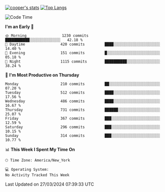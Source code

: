 [![cooper's stats](https://github-readme-stats-dwoluvhms-coopjz.vercel.app/api?username=coopjz&count_private=true)](https://github.com/coopjz/github-readme-stats)
[![Top Langs](https://github-readme-stats-dwoluvhms-coopjz.vercel.app/api/top-langs/?username=coopjz&count_private=true&langs_count=8&layout=compact)](https://github.com/coopjz/github-readme-stats)
<!--START_SECTION:waka-->
![Code Time](http://img.shields.io/badge/Code%20Time-0%20secs-blue)

**I'm an Early 🐤** 

```text
🌞 Morning                1230 commits        ███████████░░░░░░░░░░░░░░   42.18 % 
🌆 Daytime                420 commits         ████░░░░░░░░░░░░░░░░░░░░░   14.40 % 
🌃 Evening                151 commits         █░░░░░░░░░░░░░░░░░░░░░░░░   05.18 % 
🌙 Night                  1115 commits        ██████████░░░░░░░░░░░░░░░   38.24 % 
```
📅 **I'm Most Productive on Thursday** 

```text
Monday                   210 commits         ██░░░░░░░░░░░░░░░░░░░░░░░   07.20 % 
Tuesday                  512 commits         ████░░░░░░░░░░░░░░░░░░░░░   17.56 % 
Wednesday                486 commits         ████░░░░░░░░░░░░░░░░░░░░░   16.67 % 
Thursday                 731 commits         ██████░░░░░░░░░░░░░░░░░░░   25.07 % 
Friday                   367 commits         ███░░░░░░░░░░░░░░░░░░░░░░   12.59 % 
Saturday                 296 commits         ███░░░░░░░░░░░░░░░░░░░░░░   10.15 % 
Sunday                   314 commits         ███░░░░░░░░░░░░░░░░░░░░░░   10.77 % 
```


📊 **This Week I Spent My Time On** 

```text
🕑︎ Time Zone: America/New_York

💻 Operating System: 
No Activity Tracked This Week
```


 Last Updated on 27/03/2024 07:39:33 UTC
<!--END_SECTION:waka-->
